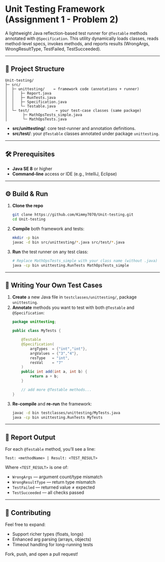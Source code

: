 # Unit Testing Framework (Assignment 1 - Problem 2)

A lightweight Java reflection-based test runner for `@Testable` methods annotated with `@Specification`. This utility dynamically loads classes, reads method-level specs, invokes methods, and reports results (WrongArgs, WrongResultType, TestFailed, TestSucceeded).

---

## 📂 Project Structure

```
Unit-testing/
├─ src/
│  ├─ unittesting/    ← framework code (annotations + runner)
│  │   ├─ Report.java
│  │   ├─ RunTests.java
│  │   ├─ Specification.java
│  │   └─ Testable.java
│  └─ test/            ← your test-case classes (same package)
│       ├─ MathOpsTests_simple.java
│       └─ MathOpsTests.java
```

- **src/unittesting/**: core test-runner and annotation definitions.  
- **src/test/**: your `@Testable` classes annotated under package `unittesting`.

---

## 🛠 Prerequisites

- **Java SE 8** or higher
- **Command-line** access or IDE (e.g., IntelliJ, Eclipse)

---

## ⚙️ Build & Run

1. **Clone the repo**
   ```sh
   git clone https://github.com/Kimmy7070/Unit-testing.git
   cd Unit-testing
   ```

2. **Compile** both framework and tests:
   ```sh
   mkdir -p bin
   javac -d bin src/unittesting/*.java src/test/*.java
   ```

3. **Run** the test runner on any test class:
   ```sh
   # Replace MathOpsTests_simple with your class name (without .java)
   java -cp bin unittesting.RunTests MathOpsTests_simple
   ```

---

## 📝 Writing Your Own Test Cases

1. **Create** a new Java file in `testclasses/unittesting/`, package `unittesting`.
2. **Annotate** methods you want to test with both `@Testable` and `@Specification`:
   ```java
   package unittesting;

   public class MyTests {

       @Testable
       @Specification(
           argTypes  = {"int","int"},
           argValues = {"3","4"},
           resType   = "int",
           resVal    = "7"
       )
       public int add(int a, int b) {
           return a + b;
       }

       // add more @Testable methods...
   }
   ```
3. **Re-compile** and **re-run** the framework:
   ```sh
   javac -d bin testclasses/unittesting/MyTests.java
   java -cp bin unittesting.RunTests MyTests
   ```

---

## 📰 Report Output

For each `@Testable` method, you’ll see a line:
```
Test: <methodName> | Result: <TEST_RESULT>
```
Where `<TEST_RESULT>` is one of:
- `WrongArgs` — argument count/type mismatch  
- `WrongResultType` — return type mismatch  
- `TestFailed` — returned value ≠ expected  
- `TestSucceeded` — all checks passed  

---

## 🤝 Contributing

Feel free to expand:
- Support richer types (floats, longs)  
- Enhanced arg parsing (arrays, objects)  
- Timeout handling for long-running tests  

Fork, push, and open a pull request!
